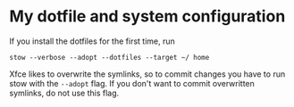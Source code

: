 # My dotfile and system configuration

If you install the dotfiles for the first time, run
```
stow --verbose --adopt --dotfiles --target ~/ home
```

Xfce likes to overwrite the symlinks, so to commit changes you have to run stow with the `--adopt` flag.
If you don't want to commit overwritten symlinks, do not use this flag.
